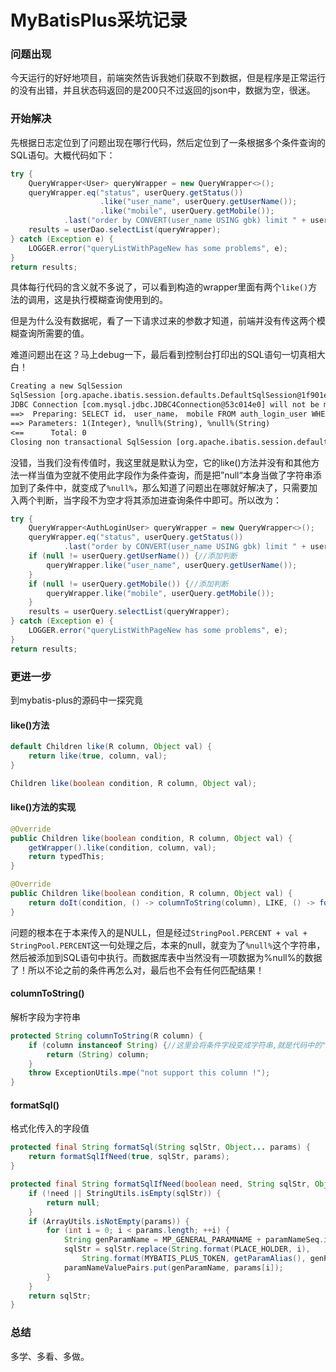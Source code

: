 # MyBatisPlus采坑记录

### 问题出现

今天运行的好好地项目，前端突然告诉我她们获取不到数据，但是程序是正常运行的没有出错，并且状态码返回的是200只不过返回的json中，数据为空，很迷。

### 开始解决

先根据日志定位到了问题出现在哪行代码，然后定位到了一条根据多个条件查询的SQL语句。大概代码如下：

```java
try {
    QueryWrapper<User> queryWrapper = new QueryWrapper<>();
    queryWrapper.eq("status", userQuery.getStatus())
    				.like("user_name", userQuery.getUserName());
    				.like("mobile", userQuery.getMobile());
            .last("order by CONVERT(user_name USING gbk) limit " + userQuery.getStartIndex() + "," + userQuery.getPageSize());
    results = userDao.selectList(queryWrapper);
} catch (Exception e) {
    LOGGER.error("queryListWithPageNew has some problems", e);
}
return results;
```

具体每行代码的含义就不多说了，可以看到构造的wrapper里面有两个`like()`方法的调用，这是执行模糊查询使用到的。

但是为什么没有数据呢，看了一下请求过来的参数才知道，前端并没有传这两个模糊查询所需要的值。

难道问题出在这？马上debug一下，最后看到控制台打印出的SQL语句一切真相大白！

```txt
Creating a new SqlSession
SqlSession [org.apache.ibatis.session.defaults.DefaultSqlSession@1f901e6b] was not registered for synchronization because synchronization is not active
JDBC Connection [com.mysql.jdbc.JDBC4Connection@53c014e0] will not be managed by Spring
==>  Preparing: SELECT id， user_name， mobile FROM auth_login_user WHERE status = ? AND user_name LIKE ? AND mobile LIKE ? order by CONVERT(user_name USING gbk) limit 0,10 
==> Parameters: 1(Integer), %null%(String), %null%(String)
<==      Total: 0
Closing non transactional SqlSession [org.apache.ibatis.session.defaults.DefaultSqlSession@1f901e6b]
```

没错，当我们没有传值时，我这里就是默认为空，它的like()方法并没有和其他方法一样当值为空就不使用此字段作为条件查询，而是把”null“本身当做了字符串添加到了条件中，就变成了`%null%`，那么知道了问题出在哪就好解决了，只需要加入两个判断，当字段不为空才将其添加进查询条件中即可。所以改为：

```java
try {
    QueryWrapper<AuthLoginUser> queryWrapper = new QueryWrapper<>();
    queryWrapper.eq("status", userQuery.getStatus())
            .last("order by CONVERT(user_name USING gbk) limit " + userQuery.getStartIndex() + "," + userQuery.getPageSize());
    if (null != userQuery.getUserName()) {//添加判断
        queryWrapper.like("user_name", userQuery.getUserName());
    }
    if (null != userQuery.getMobile()) {//添加判断
        queryWrapper.like("mobile", userQuery.getMobile());
    }
    results = userQuery.selectList(queryWrapper);
} catch (Exception e) {
    LOGGER.error("queryListWithPageNew has some problems", e);
}
return results;
```

### 更进一步

到mybatis-plus的源码中一探究竟

#### like()方法

```java
default Children like(R column, Object val) {
    return like(true, column, val);
}

Children like(boolean condition, R column, Object val);
```

#### like()方法的实现

```java
@Override
public Children like(boolean condition, R column, Object val) {
    getWrapper().like(condition, column, val);
    return typedThis;
}

@Override
public Children like(boolean condition, R column, Object val) {
    return doIt(condition, () -> columnToString(column), LIKE, () -> formatSql("{0}", StringPool.PERCENT + val + StringPool.PERCENT));//问题出在这
}
```

问题的根本在于本来传入的是NULL，但是经过`StringPool.PERCENT + val + StringPool.PERCENT`这一句处理之后，本来的null，就变为了`%null%`这个字符串，然后被添加到SQL语句中执行。而数据库表中当然没有一项数据为%null%的数据了！所以不论之前的条件再怎么对，最后也不会有任何匹配结果！

#### columnToString()

解析字段为字符串

```java
protected String columnToString(R column) {
    if (column instanceof String) {//这里会将条件字段变成字符串,就是代码中的"mobile"、"user_name"等
        return (String) column;
    }
    throw ExceptionUtils.mpe("not support this column !");
}
```

#### formatSql()

格式化传入的字段值

```java
protected final String formatSql(String sqlStr, Object... params) {
    return formatSqlIfNeed(true, sqlStr, params);
}

protected final String formatSqlIfNeed(boolean need, String sqlStr, Object... params) {
    if (!need || StringUtils.isEmpty(sqlStr)) {
        return null;
    }
    if (ArrayUtils.isNotEmpty(params)) {
        for (int i = 0; i < params.length; ++i) {
            String genParamName = MP_GENERAL_PARAMNAME + paramNameSeq.incrementAndGet();
            sqlStr = sqlStr.replace(String.format(PLACE_HOLDER, i),
                String.format(MYBATIS_PLUS_TOKEN, getParamAlias(), genParamName));
            paramNameValuePairs.put(genParamName, params[i]);
        }
    }
    return sqlStr;
}
```



### 总结

多学、多看、多做。